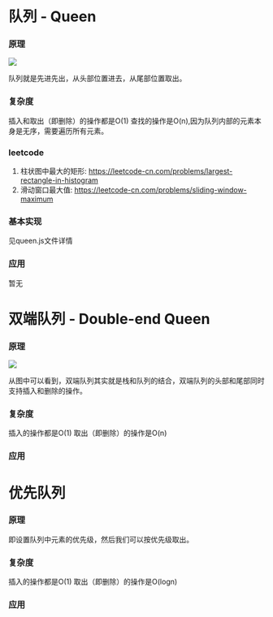 
# 队列 - Queen
### 原理

![](https://user-gold-cdn.xitu.io/2019/10/16/16dd4b4add1aee89?w=1272&h=352&f=png&s=83769)

队列就是先进先出，从头部位置进去，从尾部位置取出。
### 复杂度
插入和取出（即删除）的操作都是O(1)
查找的操作是O(n),因为队列内部的元素本身是无序，需要遍历所有元素。

### leetcode

1. 柱状图中最大的矩形: https://leetcode-cn.com/problems/largest-rectangle-in-histogram
2.  滑动窗口最大值: https://leetcode-cn.com/problems/sliding-window-maximum

### 基本实现

见queen.js文件详情

### 应用

暂无


# 双端队列 - Double-end Queen

### 原理
![](https://user-gold-cdn.xitu.io/2019/10/16/16dd4b69c236336e?w=1128&h=374&f=png&s=98861)

从图中可以看到，双端队列其实就是栈和队列的结合，双端队列的头部和尾部同时支持插入和删除的操作。
### 复杂度
插入的操作都是O(1)
取出（即删除）的操作是O(n)

### 应用

# 优先队列
### 原理
即设置队列中元素的优先级，然后我们可以按优先级取出。
### 复杂度
插入的操作都是O(1)
取出（即删除）的操作是O(logn)

### 应用
